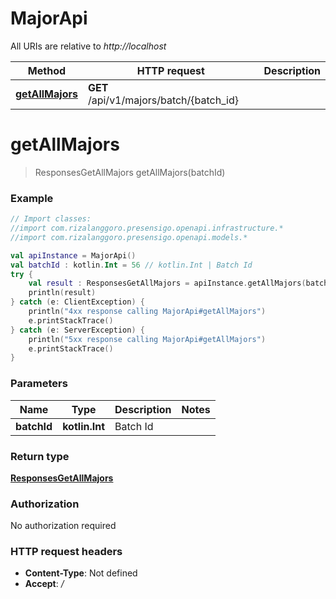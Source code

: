 # MajorApi

All URIs are relative to *http://localhost*

| Method | HTTP request | Description |
| ------------- | ------------- | ------------- |
| [**getAllMajors**](MajorApi.md#getAllMajors) | **GET** /api/v1/majors/batch/{batch_id} |  |


<a id="getAllMajors"></a>
# **getAllMajors**
> ResponsesGetAllMajors getAllMajors(batchId)



### Example
```kotlin
// Import classes:
//import com.rizalanggoro.presensigo.openapi.infrastructure.*
//import com.rizalanggoro.presensigo.openapi.models.*

val apiInstance = MajorApi()
val batchId : kotlin.Int = 56 // kotlin.Int | Batch Id
try {
    val result : ResponsesGetAllMajors = apiInstance.getAllMajors(batchId)
    println(result)
} catch (e: ClientException) {
    println("4xx response calling MajorApi#getAllMajors")
    e.printStackTrace()
} catch (e: ServerException) {
    println("5xx response calling MajorApi#getAllMajors")
    e.printStackTrace()
}
```

### Parameters
| Name | Type | Description  | Notes |
| ------------- | ------------- | ------------- | ------------- |
| **batchId** | **kotlin.Int**| Batch Id | |

### Return type

[**ResponsesGetAllMajors**](ResponsesGetAllMajors.md)

### Authorization

No authorization required

### HTTP request headers

 - **Content-Type**: Not defined
 - **Accept**: */*

